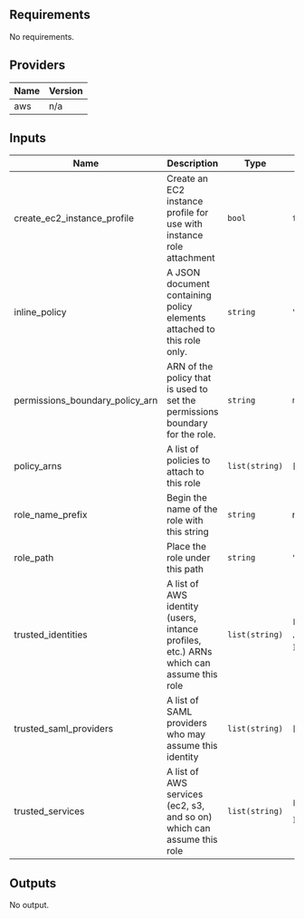 ## Requirements

No requirements.

## Providers

| Name | Version |
|------|---------|
| aws | n/a |

## Inputs

| Name | Description | Type | Default | Required |
|------|-------------|------|---------|:--------:|
| create\_ec2\_instance\_profile | Create an EC2 instance profile for use with instance role attachment | `bool` | `false` | no |
| inline\_policy | A JSON document containing policy elements attached to this role only. | `string` | `""` | no |
| permissions\_boundary\_policy\_arn | ARN of the policy that is used to set the permissions boundary for the role. | `string` | `null` | no |
| policy\_arns | A list of policies to attach to this role | `list(string)` | `[]` | no |
| role\_name\_prefix | Begin the name of the role with this string | `string` | n/a | yes |
| role\_path | Place the role under this path | `string` | `"/"` | no |
| trusted\_identities | A list of AWS identity (users, intance profiles, etc.) ARNs which can assume this role | `list(string)` | <pre>[<br>  "arn:aws:iam::255747449854:user/users/ncarroll"<br>]</pre> | no |
| trusted\_saml\_providers | A list of SAML providers who may assume this identity | `list(string)` | `[]` | no |
| trusted\_services | A list of AWS services (ec2, s3, and so on) which can assume this role | `list(string)` | <pre>[<br>  "ecs"<br>]</pre> | no |

## Outputs

No output.

